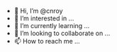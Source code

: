 - 👋 Hi, I’m @cnroy
- 👀 I’m interested in ...
- 🌱 I’m currently learning ...
- 💞️ I’m looking to collaborate on ...
- 📫 How to reach me ...

<!---
roy-cn/roy-cn is a ✨ special ✨ repository because its `README.md` (this file) appears on your GitHub profile.
You can click the Preview link to take a look at your changes.
--->
